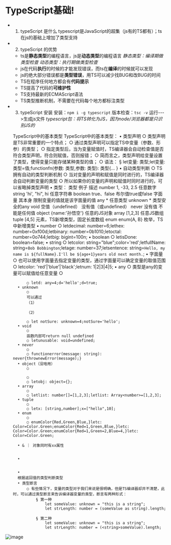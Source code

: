 # TypeScript基础!

* 1. typeScript 是什么
	typescript是JavaScript的超集（js有的TS都有）；ts在js的基础上增加了类型支持
* 2. typeScript 的优势
	* ts是**静态类型**的编程语言，js是**动态类型**的编程语言
	*静态类型：编译期做类型检查   动态类型：执行期做类型检查*
	* js在代码**执行**的时候的才能发现错误，而ts在**编译**的时候就可以发现
	* js的绝大部分错误都是**类型错误**，用TS可以减少找BUG和改BUG的时间
	* TS在程序任何地方都会有**代码提示**
	* TS提高了代码的**可维护性**
	* TS支持最新的ECMAScript语法
	* TS类型推断机制，不需要在代码每个地方都标注类型
* 3. typeScript 安装
	安装：`npm i -g typescript`
	版本检查：`tsc -v`
	运行--->生成js文件
	*typescript包：将TS转化为JS，因为node/浏览器都是只识别JS的*



	TypeScript中的基本类型
	TypeScript中的基本类型：
		• 类型声明
			○ 类型声明是TS非常重要的一个特点；
			○ 通过类型声明可以指定TS中变量（参数、形参）的类型；
			○ 指定类型后，当为变量赋值时，TS编译器会自动检查值是否符合类型声明，符合则赋值，否则报错；
			○ 简而言之，类型声明给变量设置了类型，使得变量只能存储某种类型的值；
			○ 语法：
				§ let变量: 类型;let变量: 类型=值;functionfn(参数: 类型,参数: 类型): 类型{...
}
		• 自动类型判断
			○ TS拥有自动的类型判断机制
			○ 当对变量的声明和赋值是同时进行的，TS编译器会自动判断变量的类型
			○ 所以如果你的变量的声明和赋值时同时进行的，可以省略掉类型声明
		• 类型：
		类型	例子	描述
		number	1, -33, 2.5	任意数字
		string	'hi', "hi", hi	任意字符串
		boolean	true、false	布尔值true或false
		字面量	其本身	限制变量的值就是该字面量的值
		any	*	任意类型
		unknown	*	类型安全的any
		void	空值（undefined）	没有值（或undefined）
		never	没有值	不能是任何值
		object	{name:'孙悟空'}	任意的JS对象
		array	[1,2,3]	任意JS数组
		tuple	[4,5]	元素，TS新增类型，固定长度数组
		enum	enum{A, B}	枚举，TS中新增类型
		• number
			○ letdecimal: number=6;lethex: number=0xf00d;letbinary: number=0b1010;letoctal: number=0o744;letbig: bigint=100n;
		• boolean
			○ letisDone: boolean=false;
		• string
			○ letcolor: string="blue";color='red';letfullName: string=`Bob Bobbington`;letage: number=37;letsentence: string=`Hello, my name is ${fullName}.I'll be ${age+1}years old next month.`;
		• 字面量
			○ 也可以使用字面量去指定变量的类型，通过字面量可以确定变量的取值范围
			○ letcolor: 'red'|'blue'|'black';letnum: 1|2|3|4|5;
		• any
			○ 类型是any的变量可以赋值给任意变量
			○ 
			
			○ letd: any=4;d='hello';d=true;
		• unknown
			○ 
			可以通过
			（1）
			
			（2）
			
			○ let notSure: unknown=4;notSure='hello';
		• void
			○ 
			函数内部可return null undefined
			○ letunusable: void=undefined;
		• never
			○ 
			○ functionerror(message: string): never{thrownewError(message);}
		• object（没啥用）
			○ 
			
			○ 
			○ letobj: object={};
		• array
			○ 
			○ letlist: number[]=[1,2,3];letlist: Array<number>=[1,2,3];
		• tuple
			○ 
			○ letx: [string,number];x=["hello",10];
		• enum
			○ 
			○ enumColor{Red,Green,Blue,}letc: Color=Color.Green;enumColor{Red=1,Green,Blue,}letc: Color=Color.Green;enumColor{Red=1,Green=2,Blue=4,}letc: Color=Color.Green;
			
		• & ｜ 对象同时有xx属性
		
			
		• 
	
	
		• 
		根据返回值的类型判断类型
		• 类型断言
			○ 有些情况下，变量的类型对于我们来说是很明确，但是TS编译器却并不清楚，此时，可以通过类型断言来告诉编译器变量的类型，断言有两种形式：
				§ 第一种
					let someValue: unknown = "this is a string";
					let strLength: number = (someValue as string).length;
					
				§ 第二种
					let someValue: unknown = "this is a string";
					let strLength: number = (<string>someValue).length;
![image](https://user-images.githubusercontent.com/117837871/215303480-d2287052-7575-44ac-b7cc-99bd4b6f0dba.png)
